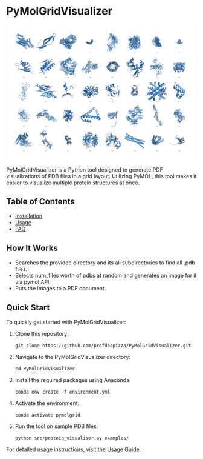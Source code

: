 # PyMolGridVisualizer

![Description](./docs/examples_pdbs_Page_13.png)

PyMolGridVisualizer is a Python tool designed to generate PDF visualizations of PDB files in a grid layout. Utilizing PyMOL, this tool makes it easier to visualize multiple protein structures at once.

## Table of Contents

- [Installation](docs/installation.md)
- [Usage](docs/usage.md)
- [FAQ](docs/faq.md)

## How It Works
- Searches the provided directory and its all subdirectories to find all .pdb files. 
- Selects num_files worth of pdbs at random and generates an image for it via pymol API.
- Puts the images to a PDF document.

## Quick Start

To quickly get started with PyMolGridVisualizer:

1. Clone this repository:
    ```
    git clone https://github.com/profdocpizza/PyMolGridVisualizer.git
    ```

2. Navigate to the PyMolGridVisualizer directory:
    ```
    cd PyMolGridVisualizer
    ```

3. Install the required packages using Anaconda:
    ```
    conda env create -f environment.yml
    ```

4. Activate the environment:
    ```
    conda activate pymolgrid
    ```

5. Run the tool on sample PDB files:
    ```
    python src/protein_visualiser.py examples/
    ```


For detailed usage instructions, visit the [Usage Guide](docs/usage.md).
